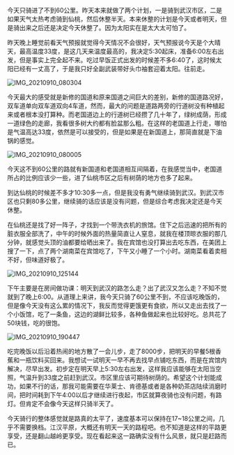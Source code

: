 今天只骑进了不到60公里。昨天本来就做了两个计划，一是骑到武汉市区，二是如果天气太热考虑骑到仙桃，然后休整半天。本来休整的计划是今天或者明天，但是骑出来之后还是决定今天休整了。因为太阳实在是太大太可怕了。

昨天晚上睡觉前看天气预报就觉得今天情况不会很好，天气预报说今天是个大晴天，最高温度33度，是这几天来温度最高的，我决定5:30起床，准备6:00左右出发，但是事实上完全起不来。吃过早饭正式出发的时候差不多6:40了，这时候太阳已经有一丈高了，于是我只好全副武装带好头巾袖套迎着太阳。往前走。

![IMG_20210910_080304](https://ridemypic.oss-cn-chengdu.aliyuncs.com/rideimg/IMG_20210910_080304.jpg)

今天最大的感受就是新修的国道和原来国道之间巨大的差别，新修的国道路况好，双车道单向双车道双向4车道，然而，最大的问题是道路两旁的行道树没有种植起来或者根本没打算种。而老国道边上的行道树已经攒了几十年了，绿树成荫，形成一道绿色的走廊，我看很多树大约都有脸盆那么粗。在这样的老国道上行走，哪怕是气温高达33度，依然是可以接受的，但是如果是在新国道上，那简直就是下油锅的感觉。

![IMG_20210910_080005](https://ridemypic.oss-cn-chengdu.aliyuncs.com/rideimg/IMG_20210910_080005.jpg)

今天这不到60公里的路就有新国道和老国道相互间隔着，在我感觉当中，老国道所占的比例应该少一些，进了仙桃市区之后有树荫的地方也多了起来。

到达仙桃的时候差不多才10:30多一点，但是我没有勇气继续骑到武汉。到武汉市区也只剩80多公里，继续骑的话应该是没有问题，但是综合考虑我决定还是今天休整。

在仙桃还是找了好一阵子，才找到一个带洗衣机的旅馆。住下之后迅速的把所有的脏衣服全部洗了，中午的时候外面的热量简直让人窒息，就我在楼顶晾衣服的那几分钟，就感觉头顶的油都要给晒出来了。我在宾馆也没打算出去吃东西，在美团上搜了一下，点了两个湖南菜在宾馆吃了，下午又小睡了一个小时。湖南菜看着卖相不好，但味道好极了。

![IMG_20210910_125144](https://ridemypic.oss-cn-chengdu.aliyuncs.com/rideimg/IMG_20210910_125144.jpg)

下午主要是在房间做功课：明天到武汉的路怎么走？出了武汉又怎么走？不知不觉就到了晚上6:00。从道理上来讲，我今天只骑了60公里不到，不应该吃晚饭的，但是像今天没有这么累的情况下，我反而觉得更饿更有食欲，所以又走出去找了一个小饭馆，吃了一条鱼，这边的湖鲜比较多，各种鱼做起来也比较好吃。总共花了50块钱，吃的很饱。

![IMG_20210910_190447](https://ridemypic.oss-cn-chengdu.aliyuncs.com/rideimg/IMG_20210910_190447.jpg)

吃完晚饭以后沿着热闹的地方散了一会儿步，走了8000步，把明天的早餐5根香蕉和一瓶饮料买回来。我想试一试明天一早不再去找早点铺吃东西，而是在宾馆内解决，尽早出发。初步定在明天早上5:30左右出发，这样我应该能够在太阳当空照，气温升到33度之前赶到武汉。市区里应该可期待树荫的。希望这个计划能成功，如果不行的话，那我可能需要在华莱士、肯德基或者是各种奶茶店陆续消磨时间，把时间耗到下午4:00以后才继续进行夜起，市区就算夜骑也没有问题，有路灯。但肯定不会像今天这样只骑半天了。

今天骑行的整体感觉就是路真的太平了，速度基本可以保持在17~18公里之间，几乎不需要换档。江汉平原，大概还有明天一天的路程吧。也不知道是这样的平路更享受，还是翻山越岭更享受。现在看起来这一路确实没有什么风景，就只是赶路而已。

